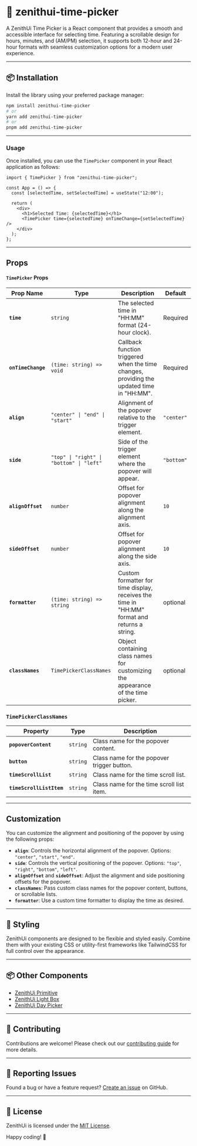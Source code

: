 # 🌈 zenithui-time-picker

A ZenithUi Time Picker is a React component that provides a smooth and accessible interface for selecting time. Featuring a scrollable design for hours, minutes, and (AM/PM) selection, it supports both 12-hour and 24-hour formats with seamless customization options for a modern user experience.

---

## 📦 Installation

Install the library using your preferred package manager:

```bash
npm install zenithui-time-picker
# or
yarn add zenithui-time-picker
# or
pnpm add zenithui-time-picker
```

---

### Usage

Once installed, you can use the `TimePicker` component in your React application as follows:

```tsx
import { TimePicker } from "zenithui-time-picker";

const App = () => {
  const [selectedTime, setSelectedTime] = useState("12:00");

  return (
    <div>
      <h1>Selected Time: {selectedTime}</h1>
      <TimePicker time={selectedTime} onTimeChange={setSelectedTime} />
    </div>
  );
};
```

---

## Props

#### `TimePicker` Props

| Prop Name          | Type                                     | Description                                                                                  | Default    |
| ------------------ | ---------------------------------------- | -------------------------------------------------------------------------------------------- | ---------- |
| **`time`**         | `string`                                 | The selected time in "HH:MM" format (24-hour clock).                                         | Required   |
| **`onTimeChange`** | `(time: string) => void`                 | Callback function triggered when the time changes, providing the updated time in "HH:MM".    | Required   |
| **`align`**        | `"center" \| "end" \| "start"`           | Alignment of the popover relative to the trigger element.                                    | `"center"` |
| **`side`**         | `"top" \| "right" \| "bottom" \| "left"` | Side of the trigger element where the popover will appear.                                   | `"bottom"` |
| **`alignOffset`**  | `number`                                 | Offset for popover alignment along the alignment axis.                                       | `10`       |
| **`sideOffset`**   | `number`                                 | Offset for popover alignment along the side axis.                                            | `10`       |
| **`formatter`**    | `(time: string) => string`               | Custom formatter for time display, receives the time in "HH:MM" format and returns a string. | optional   |
| **`classNames`**   | `TimePickerClassNames`                   | Object containing class names for customizing the appearance of the time picker.             | optional   |

### `TimePickerClassNames`

| Property                 | Type     | Description                                |
| ------------------------ | -------- | ------------------------------------------ |
| **`popoverContent`**     | `string` | Class name for the popover content.        |
| **`button`**             | `string` | Class name for the popover trigger button. |
| **`timeScrollList`**     | `string` | Class name for the time scroll list.       |
| **`timeScrollListItem`** | `string` | Class name for the time scroll list item.  |

---

## Customization

You can customize the alignment and positioning of the popover by using the following props:

- **`align`**: Controls the horizontal alignment of the popover. Options: `"center"`, `"start"`, `"end"`.
- **`side`**: Controls the vertical positioning of the popover. Options: `"top"`, `"right"`, `"bottom"`, `"left"`.
- **`alignOffset`** and **`sideOffset`**: Adjust the alignment and side positioning offsets for the popover.
- **`classNames`**: Pass custom class names for the popover content, buttons, or scrollable lists.
- **`formatter`**: Use a custom time formatter to display the time as desired.

---

## 🎨 Styling

ZenithUi components are designed to be flexible and styled easily. Combine them with your existing CSS or utility-first frameworks like TailwindCSS for full control over the appearance.

---

## 📦 Other Components

- [ZenithUi Primitive](https://npmjs.com/package/zenithui-primitive)
- [ZenithUi Light Box](https://npmjs.com/package/zenithui-light-box)
- [ZenithUi Day Picker](https://npmjs.com/package/zenithui-day-picker)

---

## 🤝 Contributing

Contributions are welcome! Please check out our [contributing guide](https://github.com/ChanduBobbili/ZenithUi/blob/main/CONTRIBUTING.md) for more details.

---

## 🐛 Reporting Issues

Found a bug or have a feature request? [Create an issue](https://github.com/ChanduBobbili/ZenithUi/issues) on GitHub.

---

## 📄 License

ZenithUi is licensed under the [MIT License](https://github.com/ChanduBobbili/ZenithUi/blob/main/LICENSE.md).

Happy coding! 🚀
